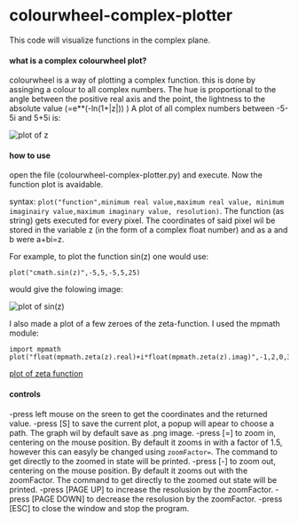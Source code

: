 # colourwheel-complex-plotter
This code will visualize functions in the complex plane.


#### what is a complex colourwheel plot?

colourwheel is a way of plotting a complex function. this is done by assinging a colour to all complex numbers. The hue is proportional to the angle between the positive real axis and the point, the lightness to the absolute value (=e**(-ln(1+|z|)) )
A plot of all complex numbers between -5-5i and 5+5i is:

![plot of z](http://i.imgur.com/93XmvAR.png)

#### how to use

open the file (colourwheel-complex-plotter.py) and execute. Now the function plot is avaidable.

syntax: `plot("function",minimum real value,maximum real value, minimum imaginairy value,maximum imaginary value, resolution)`.
The function (as string) gets executed for every pixel. The coordinates of said pixel wil be stored in the variable z (in the form of a complex float number) and as a and b were a+bi=z. 

For example, to plot the function sin(z) one would use:

`plot("cmath.sin(z)",-5,5,-5,5,25)`

would give the folowing image:

![plot of sin(z)](http://i.imgur.com/Dwa1759.png)

I also made a plot of a few zeroes of the zeta-function. I used the mpmath module:
```
import mpmath
plot("float(mpmath.zeta(z).real)+i*float(mpmath.zeta(z).imag)",-1,2,0,35,22.5)
```
[plot of zeta function](http://i.imgur.com/v5t63eX.png)

#### controls

-press left mouse on the sreen to get the coordinates and the returned value.
-press [S] to save the current plot, a popup will apear to choose a path. The graph wil by default save as .png image.
-press [=] to zoom in, centering on the mouse position. By default it zooms in with a factor of 1.5, however this can easyly be changed using `zoomFactor=`. The command to get directly to the zoomed in state will be printed.
-press [-] to zoom out, centering on the mouse position. By default it zooms out with the zoomFactor. The command to get directly to the zoomed out state will be printed.
-press [PAGE UP] to increase the resolusion by the zoomFactor. 
-press [PAGE DOWN] to decrease the resolusion by the zoomFactor. 
-press [ESC] to close the window and stop the program.
